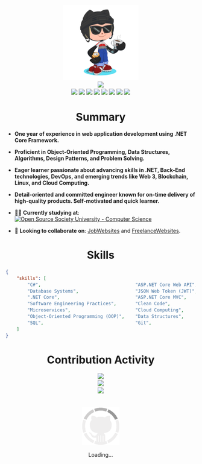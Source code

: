<div align="center">
    <img src="GitHub.png" height="200">
</div>
<div align="center">
    <img src="https://readme-typing-svg.herokuapp.com/?color=6FDA44&size=40&center=true&vCenter=true&width=1000&height=50&lines=Hi+👋+I+am+Ahmed;Back-End+Engineer+@+AxaptaIT;Freelancer+.NET+Engineer;Open-Source+Enthusiast">
</div>
<div align="center">
    <a href="https://raw.githubusercontent.com/AhmedFathyDev/AhmedFathyDev/master/RESUME/RESUME.pdf"><img src="https://img.shields.io/badge/SWE-RESUME-6FDA44"></a>
    <a href="https://www.linkedin.com/in/AhmedFathyDev/"><img src="https://img.shields.io/badge/LinkedIn-0077b5?logo=linkedin"></a>
    <a href="https://leetcode.com/ahmedfathydev/"><img src="https://img.shields.io/badge/LeetCode-070707?logo=leetcode"></a>
    <a href="https://www.hackerrank.com/profile/ahmedfathydev"><img src="https://img.shields.io/badge/HackerRank-000000?logo=hackerrank"></a>
    <a href="https://www.upwork.com/freelancers/sweahmedosman"><img src="https://img.shields.io/badge/Upwork-494949?logo=upwork"></a>
    <a href="https://stackoverflow.com/users/11837259/ahmed-fathy"><img src="https://img.shields.io/badge/Stack Overflow-f48024?logo=stackoverflow&logoColor=white"></a>
    <a href="https://t.me/AhmedFathyDev"><img src="https://img.shields.io/badge/Telegram-0088cc?logo=telegram"></a>
    <a href="https://x.com/AhmedFathyDev"><img src="https://img.shields.io/badge/X-000000?logo=x"></a>
</div>


<h1 align="center">Summary</h1>

* **One year of experience in web application development using .NET Core Framework.**

* **Proficient in Object-Oriented Programming, Data Structures, Algorithms, Design Patterns, and Problem Solving.**

* **Eager learner passionate about advancing skills in .NET, Back-End technologies, DevOps, and emerging trends like Web 3, Blockchain, Linux, and Cloud Computing.**

* **Detail-oriented and committed engineer known for on-time delivery of high-quality products. Self-motivated and quick learner.**

* 👨‍🏫 **Currently studying at**: <a href="https://github.com/ossu/computer-science"><img alt="Open Source Society University - Computer Science" src="https://img.shields.io/badge/OSSU-computer--science-blue"></a>

* 🔭 **Looking to collaborate on**: [JobWebsites](https://gist.github.com/AhmedFathyDev/950f28910c9a3804c8d39d8d5f042916) and [FreelanceWebsites](https://gist.github.com/AhmedFathyDev/0861a0a926bfd5c1b0e85dd827c1efe9).

<!-- * 🔭 **Looking to collaborate on**: [LeetCode-Solutions](https://github.com/AhmedFathyDev/LeetCode-Solutions), [HackerRank-Solutions](https://github.com/AhmedFathyDev/HackerRank-Solutions), and [Codeforces-Solutions](https://github.com/AhmedFathyDev/Codeforces-Solutions).

* 🔭 **I’m currently working on**: [BookStore.MVC](https://github.com/AhmedFathyDev/BookStore.MVC).
* 🔭 **Looking to collaborate on**: [Fathy.Common](https://github.com/AhmedFathyDev/Fathy.Common).
* 🌱 **Currently learning**: `Object-Oriented`.
* 💬 **Ask me about**: `.NET`.
* 📫 **How to reach me**: Catch and follow me from the `above links 👆`, in addition to `follow me here`.
* 🤔 **Currently open to work**: [RESUME](https://raw.githubusercontent.com/AhmedFathyDev/AhmedFathyDev/main/RESUME.pdf). -->


<h1 align="center">Skills</h1>

```json
{
    "skills": [
        "C#",                                   "ASP.NET Core Web API",     "Entity Framework Core",
        "Database Systems",                     "JSON Web Token (JWT)",     "Language Integrated Query (LINQ)",
        ".NET Core",                            "ASP.NET Core MVC",         "Microsoft Azure",
        "Software Engineering Practices",       "Clean Code",               "Unit Testing",
        "Microservices",                        "Cloud Computing",          "Problem Solving",
        "Object-Oriented Programming (OOP)",    "Data Structures",          "Algorithms",
        "SQL",                                  "Git",                      "Unix / Linux"
    ]
}
```


<div align="center">
    <h1>Contribution Activity</h1>
    <img src="https://github-readme-streak-stats.herokuapp.com/?user=AhmedFathyDev&theme=dark&date_format=d-m-Y&currStreakLabel=6FDA44&fire=6FDA44&ring=6FDA44" width="500">
    <br>
    <img src="https://github-readme-stats.vercel.app/api/?username=AhmedFathyDev&show=reviews,discussions_started,discussions_answered,prs_merged,prs_merged_percentage&title_color=6FDA44&text_color=FFFFFF&show_icons=true&icon_color=6FDA44&include_all_commits=true&count_private=true&theme=dark" width="500">
    <br>
    <img src="https://github-readme-stats.vercel.app/api/top-langs/?username=AhmedFathyDev&layout=donut&theme=dark&title_color=6FDA44" width="500">
</div>
<br>
<br>
<div align="center">
    <img src="GitHub.gif" height="100">
    <p>Loading...</p>
</div>
